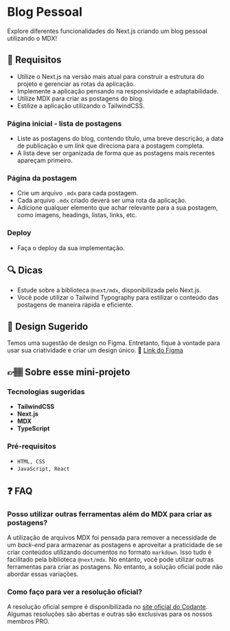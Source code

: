 # Blog Pessoal

Explore diferentes funcionalidades do Next.js criando um blog pessoal utilizando o MDX!

## 🔨 Requisitos

- Utilize o Next.js na versão mais atual para construir a estrutura do projeto e gerenciar as rotas da aplicação.
- Implemente a aplicação pensando na responsividade e adaptabilidade.
- Utilize MDX para criar as postagens do blog.
- Estilize a aplicação utilizando o TailwindCSS.

### Página inicial - lista de postagens

- Liste as postagens do blog, contendo título, uma breve descrição, a data de publicação e um _link_ que direciona para a postagem completa.
- A lista deve ser organizada de forma que as postagens mais recentes apareçam primeiro.

### Página da postagem

- Crie um arquivo `.mdx` para cada postagem.
- Cada arquivo `.mdx` criado deverá ser uma rota da aplicação.
- Adicione qualquer elemento que achar relevante para a sua postagem, como imagens, headings, listas, links, etc.

### Deploy

- Faça o deploy da sua implementação.

## 🔍 Dicas

- Estude sobre a biblioteca `@next/mdx`, disponibilizada pelo Next.js.
- Você pode utilizar o Tailwind Typography para estilizar o conteúdo das postagens de maneira rápida e eficiente.

## 🎨 Design Sugerido

Temos uma sugestão de design no Figma. Entretanto, fique à vontade para usar sua criatividade e criar um design único. 🔗 [Link do Figma](https://www.figma.com/file/T2p9a43gEIeLGtta8M4Q7Z/%5BMini-Projeto%5D-Blog-Pessoal-com-NextJS-e-MDX?type=design&mode=design&t=SGG1jsf9C2PsbSvO-1)

## 👉🏽 Sobre esse mini-projeto

### Tecnologias sugeridas

- **TailwindCSS**
- **Next.js**
- **MDX**
- **TypeScript**

### Pré-requisitos

- `HTML, CSS`
- `JavaScript, React`

## ❓ FAQ

### Posso utilizar outras ferramentas além do MDX para criar as postagens?

A utilização de arquivos MDX foi pensada para remover a necessidade de um _back-end_ para armazenar as postagens e aproveitar a praticidade de se criar conteúdos utilizando documentos no formato `markdown`. Isso tudo é facilitado pela biblioteca `@next/mdx`. No entanto, você pode utilizar outras ferramentas para criar as postagens. No entanto, a solução oficial pode não abordar essas variações.

### Como faço para ver a resolução oficial?

A resolução oficial sempre é disponibilizada no [site oficial do Codante](https://codante.io). Algumas resoluções são abertas e outras são exclusivas para os nossos membros PRO.
